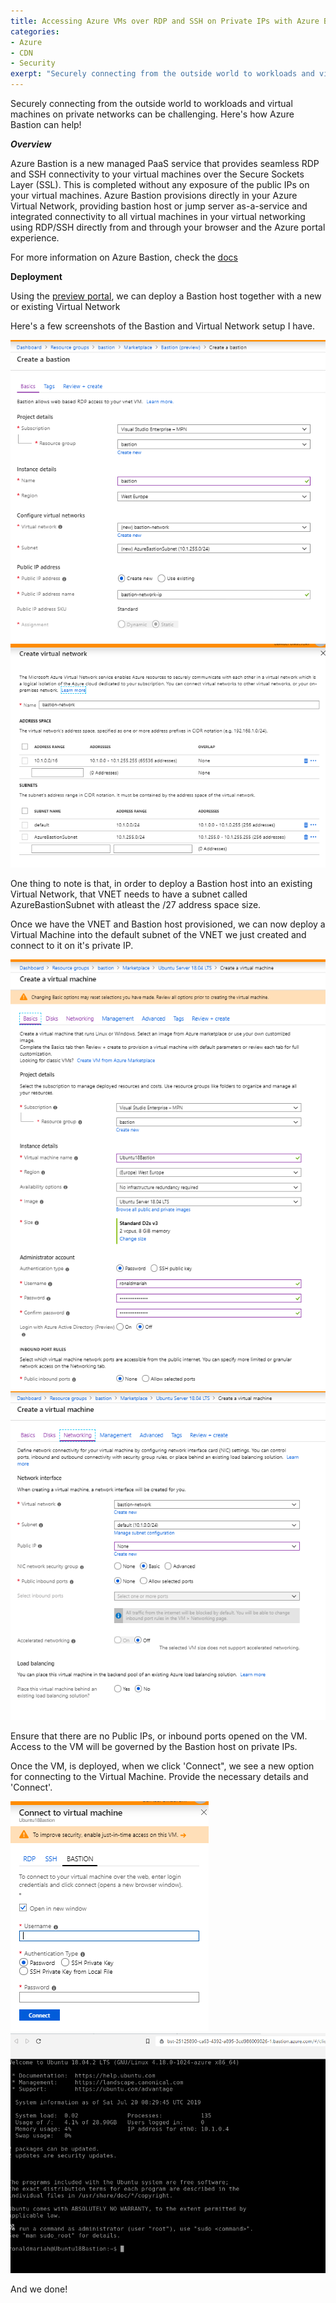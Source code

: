 ```yaml
---
title: Accessing Azure VMs over RDP and SSH on Private IPs with Azure Bastion Preview
categories:
- Azure
- CDN
- Security
exerpt: "Securely connecting from the outside world to workloads and virtual machines on private networks can be challenging. Here's how Azure Bastion can help!"
---
```


Securely connecting from the outside world to workloads and virtual machines on private networks can be challenging. Here's how Azure Bastion can help!

***Overview***

Azure Bastion is a new managed PaaS service that provides seamless RDP and SSH connectivity to your virtual machines over the Secure Sockets Layer (SSL). This is completed without any exposure of the public IPs on your virtual machines. Azure Bastion provisions directly in your Azure Virtual Network, providing bastion host or jump server as-a-service and integrated connectivity to all virtual machines in your virtual networking using RDP/SSH directly from and through your browser and the Azure portal experience. 

For more information on Azure Bastion, check the [docs](https://azure.microsoft.com/en-us/services/azure-bastion/)

**Deployment**

Using the [preview portal](https://aka.ms/BastionHost), we can deploy a Bastion host together with a new or existing Virtual Network

Here's a few screenshots of the Bastion and Virtual Network setup I have.

<img src="https://github.com/RonaldMariah/ronaldmariah.github.io/raw/main/assets/azure-bastion-preview/bastion-create.png" />

<img src="https://github.com/RonaldMariah/ronaldmariah.github.io/raw/main/assets/azure-bastion-preview/bastion-vnet-create.png" />

One thing to note is that, in order to deploy a Bastion host into an existing Virtual Network, that VNET needs to have a subnet called AzureBastionSubnet with atleast the /27 address space size.

Once we have the VNET and Bastion host provisioned, we can now deploy a Virtual Machine into the default subnet of the VNET we just created and connect to it on it's private IP.

<img src="https://github.com/RonaldMariah/ronaldmariah.github.io/raw/main/assets/azure-bastion-preview/create-vm-bastion.png" />

<img src="https://github.com/RonaldMariah/ronaldmariah.github.io/raw/main/assets/azure-bastion-preview/create-vm-networking.png" />

Ensure that there are no Public IPs, or inbound ports opened on the VM. Access to the VM will be governed by the Bastion host on private IPs.

Once the VM, is deployed, when we click 'Connect", we see a new option for connecting to the Virtual Machine. Provide the necessary details and 'Connect'.

<img src="https://github.com/RonaldMariah/ronaldmariah.github.io/raw/main/assets/azure-bastion-preview/portal-connect.png" />

<img src="https://github.com/RonaldMariah/ronaldmariah.github.io/raw/main/assets/azure-bastion-preview/ssh-portal-bastion.png" />

And we done!